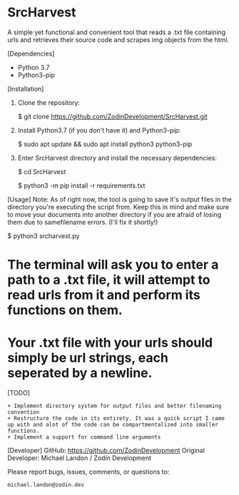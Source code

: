 # SrcHarvest
A simple yet functional and convenient tool that reads a .txt file containing urls and retrieves their source code and scrapes img objects from the html.

[Dependencies]
  + Python 3.7 
  + Python3-pip 
  
  
[Installation]

1. Clone the repository:
	
	$ git clone https://github.com/ZodinDevelopment/SrcHarvest.git

2. Install Python3.7 (if you don't have it) and Python3-pip:
	
	$ sudo apt update && sudo apt install python3 python3-pip 

3. Enter SrcHarvest directory and install the necessary dependencies:
	
	$ cd SrcHarvest
	
	$ python3 -m pip install -r requirements.txt

[Usage]
Note: As of right now, the tool is going to save it's output files in the directory you're executing the script from. Keep this in mind and make sure to move your documents into another directory if you are afraid of losing them due to samefilename errors. (I'll fix it shortly!)

$ python3 srcharvest.py

# The terminal will ask you to enter a path to a .txt file, it will attempt to read urls from it and perform its functions on them. 

# Your .txt file with your urls should simply be url strings, each seperated by a newline. 


[TODO]

	+ Implement directory system for output files and better filenaming convention
	+ Restructure the code in its entirety. It was a quick script I came up with and alot of the code can be compartmentalized into smaller functions. 
	+ Implement a support for command line arguments 


[Developer]
GitHub: https://github.com/ZodinDevelopment
Original Developer: Michael Landon / Zodin Development

Please report bugs, issues, comments, or questions to:
	
	michael.landon@zodin.dev



